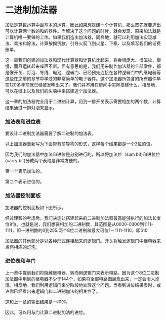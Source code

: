 二进制加法器
============

加法是算数运算中最基本的运算，因此如果想搭建一个计算机，那么首先就要造出可以计算两个数的和的器件。当解决了这个问题的时候，就会发现，原来加法就是计算机唯一要做的工作。如果我们造出加法器，同样地，就可以利用加法实现减法、乘法和除法，计算按揭贷款，引导火箭飞到火星、下棋、以及填写我们的话费账单。

这一章我们创建的加法器和现代计算器和计算机比起来，将会很庞大、很笨拙、很慢，而且运转起来噪声不断。但有意思的是，我们用来制作加法器的全部零件，都是像开关、灯泡、导线、电池、逻辑门、已经预先连接在各种逻辑门中的继电器等这些在之前的章节中学过的非常简单的电子器件。这个加法器所包含的所有器件早在120多年前就已经被发明出来了。我们并不用在房间中实际搭建什么，相反地，可以在纸上以及我们的头脑中来搭建这个加法器。

这一章的加法器完全用于二进制计算，用到一排开关表示需要相加的两个数，计算结果通过一排灯泡来显示。

### 加法表和进位表

要设计二进制加法器需要了解二进制的加法表。



以上加法器重新写为下面带有前导零的形式，这样每个结果都是一个2位的值。



因为我们的加法器中加法和进位是分别进行的，所以将加法位（sum bit)和进位位(carry bit)分成两个表格是非常方便的。

第一个表示加法的。



第二个表示进位的。



### 加法器控制面板

加法器的控制面板如下图所示。



经过理智的考虑后，我们决定让搭建起来的二进制加法器最高能够执行的加法长度位8位。也就是说，我们想要相加的二进制数，其范围是从0000-0000到1111-1111，即十进制数的0到255.两个8位二进制和最大可位1－1111-1110，即510.

加法器的其他部分是以各种形式连接起来的逻辑门。开关将触发逻辑门中继电器来点亮相应的灯泡。




### 进位表和与门

上一章中提到我们将隐藏继电器，转而用逻辑门来表示电路。因为这个8位二进制加法器中用到的继电器不少于144个，如果将全部电路图展现出来，一定会令人崩溃。相反地，我们利用逻辑门来分阶段地处理这个问题。当看到进位结果表时，或许你已经看出来逻辑门和二进制加法的相关性了。



这和上一章的输出结果是一样的。



因此，可以用与门计算二进制加法的进位。

